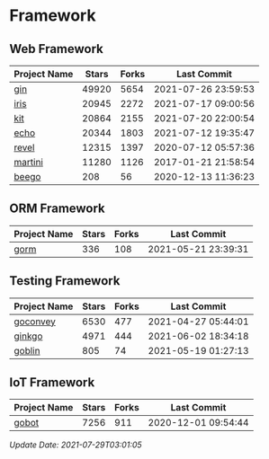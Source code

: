 # Framework

## Web Framework
| Project Name | Stars | Forks | Last Commit |
| ------------ | ----- | ----- | ----------- |
| [gin](https://github.com/gin-gonic/gin) | 49920 | 5654 | 2021-07-26 23:59:53 |
| [iris](https://github.com/kataras/iris) | 20945 | 2272 | 2021-07-17 09:00:56 |
| [kit](https://github.com/go-kit/kit) | 20864 | 2155 | 2021-07-20 22:00:54 |
| [echo](https://github.com/labstack/echo) | 20344 | 1803 | 2021-07-12 19:35:47 |
| [revel](https://github.com/revel/revel) | 12315 | 1397 | 2020-07-12 05:57:36 |
| [martini](https://github.com/go-martini/martini) | 11280 | 1126 | 2017-01-21 21:58:54 |
| [beego](https://github.com/astaxie/beego) | 208 | 56 | 2020-12-13 11:36:23 |

## ORM Framework
| Project Name | Stars | Forks | Last Commit |
| ------------ | ----- | ----- | ----------- |
| [gorm](https://github.com/jinzhu/gorm) | 336 | 108 | 2021-05-21 23:39:31 |

## Testing Framework
| Project Name | Stars | Forks | Last Commit |
| ------------ | ----- | ----- | ----------- |
| [goconvey](https://github.com/smartystreets/goconvey) | 6530 | 477 | 2021-04-27 05:44:01 |
| [ginkgo](https://github.com/onsi/ginkgo) | 4971 | 444 | 2021-06-02 18:34:18 |
| [goblin](https://github.com/franela/goblin) | 805 | 74 | 2021-05-19 01:27:13 |

## IoT Framework
| Project Name | Stars | Forks | Last Commit |
| ------------ | ----- | ----- | ----------- |
| [gobot](https://github.com/hybridgroup/gobot) | 7256 | 911 | 2020-12-01 09:54:44 |

*Update Date: 2021-07-29T03:01:05*
